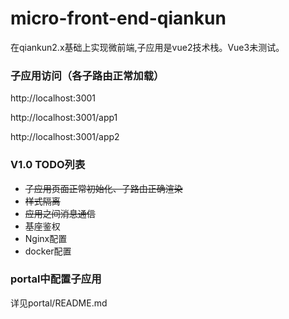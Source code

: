 # micro-front-end-qiankun
在qiankun2.x基础上实现微前端,子应用是vue2技术栈。Vue3未测试。



### 子应用访问（各子路由正常加载）

http://localhost:3001

http://localhost:3001/app1

http://localhost:3001/app2



### V1.0 TODO列表

- ~~子应用页面正常初始化、子路由正确渲染~~
- ~~样式隔离~~
- ~~应用之间消息通信~~
- 基座鉴权
- Nginx配置
- docker配置



### portal中配置子应用

详见portal/README.md
